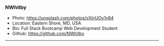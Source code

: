 ### NWhitby
- Photo: https://unsplash.com/photos/vXInUOv1n84 
- Location: Eastern Shore, MD, USA
- Bio: Full Stack Bootcamp Web Development Student
- Github: https://github.com/NWhitby
***